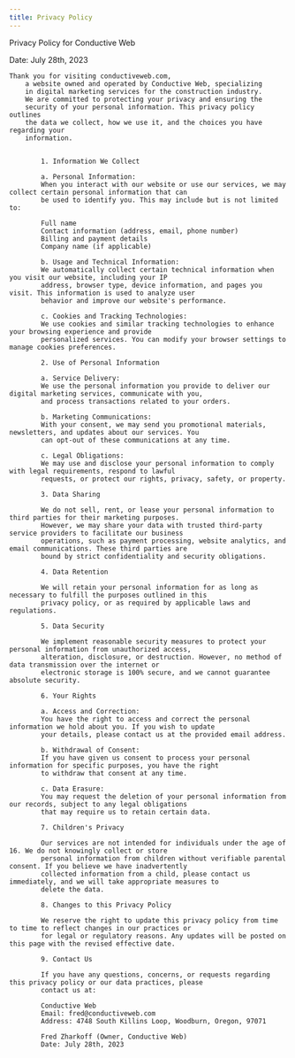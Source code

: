 ```yaml
---
title: Privacy Policy
---
```

Privacy Policy for Conductive Web

Date: July 28th, 2023

    Thank you for visiting conductiveweb.com,
        a website owned and operated by Conductive Web, specializing
        in digital marketing services for the construction industry.
        We are committed to protecting your privacy and ensuring the
        security of your personal information. This privacy policy outlines
        the data we collect, how we use it, and the choices you have regarding your
        information.
    
    
            1. Information We Collect

            a. Personal Information:
            When you interact with our website or use our services, we may collect certain personal information that can
            be used to identify you. This may include but is not limited to:

            Full name
            Contact information (address, email, phone number)
            Billing and payment details
            Company name (if applicable)

            b. Usage and Technical Information:
            We automatically collect certain technical information when you visit our website, including your IP
            address, browser type, device information, and pages you visit. This information is used to analyze user
            behavior and improve our website's performance.

            c. Cookies and Tracking Technologies:
            We use cookies and similar tracking technologies to enhance your browsing experience and provide
            personalized services. You can modify your browser settings to manage cookies preferences.

            2. Use of Personal Information

            a. Service Delivery:
            We use the personal information you provide to deliver our digital marketing services, communicate with you,
            and process transactions related to your orders.

            b. Marketing Communications:
            With your consent, we may send you promotional materials, newsletters, and updates about our services. You
            can opt-out of these communications at any time.

            c. Legal Obligations:
            We may use and disclose your personal information to comply with legal requirements, respond to lawful
            requests, or protect our rights, privacy, safety, or property.

            3. Data Sharing

            We do not sell, rent, or lease your personal information to third parties for their marketing purposes.
            However, we may share your data with trusted third-party service providers to facilitate our business
            operations, such as payment processing, website analytics, and email communications. These third parties are
            bound by strict confidentiality and security obligations.

            4. Data Retention

            We will retain your personal information for as long as necessary to fulfill the purposes outlined in this
            privacy policy, or as required by applicable laws and regulations.

            5. Data Security

            We implement reasonable security measures to protect your personal information from unauthorized access,
            alteration, disclosure, or destruction. However, no method of data transmission over the internet or
            electronic storage is 100% secure, and we cannot guarantee absolute security.

            6. Your Rights

            a. Access and Correction:
            You have the right to access and correct the personal information we hold about you. If you wish to update
            your details, please contact us at the provided email address.

            b. Withdrawal of Consent:
            If you have given us consent to process your personal information for specific purposes, you have the right
            to withdraw that consent at any time.

            c. Data Erasure:
            You may request the deletion of your personal information from our records, subject to any legal obligations
            that may require us to retain certain data.

            7. Children's Privacy

            Our services are not intended for individuals under the age of 16. We do not knowingly collect or store
            personal information from children without verifiable parental consent. If you believe we have inadvertently
            collected information from a child, please contact us immediately, and we will take appropriate measures to
            delete the data.

            8. Changes to this Privacy Policy

            We reserve the right to update this privacy policy from time to time to reflect changes in our practices or
            for legal or regulatory reasons. Any updates will be posted on this page with the revised effective date.

            9. Contact Us

            If you have any questions, concerns, or requests regarding this privacy policy or our data practices, please
            contact us at:

            Conductive Web
            Email: fred@conductiveweb.com
            Address: 4748 South Killins Loop, Woodburn, Oregon, 97071

            Fred Zharkoff (Owner, Conductive Web)
            Date: July 28th, 2023
    
    